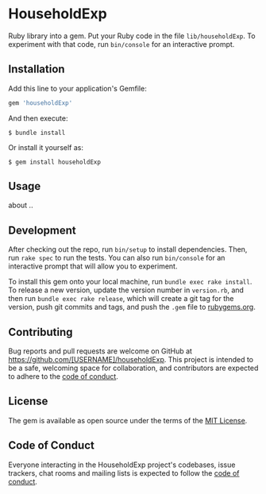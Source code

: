 # HouseholdExp

Ruby library into a gem.
Put your Ruby code in the file `lib/householdExp`.
To experiment with that code, run `bin/console` for an interactive prompt.

## Installation

Add this line to your application's Gemfile:

```ruby
gem 'householdExp'
```

And then execute:

    $ bundle install

Or install it yourself as:

    $ gem install householdExp

## Usage

about ..

## Development

After checking out the repo, run `bin/setup` to install dependencies. Then, run `rake spec` to run the tests. You can also run `bin/console` for an interactive prompt that will allow you to experiment.

To install this gem onto your local machine, run `bundle exec rake install`. To release a new version, update the version number in `version.rb`, and then run `bundle exec rake release`, which will create a git tag for the version, push git commits and tags, and push the `.gem` file to [rubygems.org](https://rubygems.org).

## Contributing

Bug reports and pull requests are welcome on GitHub at https://github.com/[USERNAME]/householdExp. This project is intended to be a safe, welcoming space for collaboration, and contributors are expected to adhere to the [code of conduct](https://github.com/[USERNAME]/householdExp/blob/master/CODE_OF_CONDUCT.md).

## License

The gem is available as open source under the terms of the [MIT License](https://opensource.org/licenses/MIT).

## Code of Conduct

Everyone interacting in the HouseholdExp project's codebases, issue trackers, chat rooms and mailing lists is expected to follow the [code of conduct](https://github.com/[USERNAME]/householdExp/blob/master/CODE_OF_CONDUCT.md).
